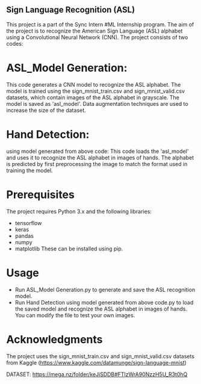 ## Sign Language Recognition (ASL)
This project is a part of the Sync Intern #ML Internship program. The aim of the project is to recognize the American Sign Language (ASL) alphabet using a Convolutional Neural Network (CNN). The project consists of two codes:

# ASL_Model Generation: 
This code generates a CNN model to recognize the ASL alphabet. The model is trained using the sign_mnist_train.csv and sign_mnist_valid.csv datasets, which contain images of the ASL alphabet in grayscale. The model is saved as 'asl_model'. Data augmentation techniques are used to increase the size of the dataset.

# Hand Detection:
using model generated from above code: This code loads the 'asl_model' and uses it to recognize the ASL alphabet in images of hands. The alphabet is predicted by first preprocessing the image to match the format used in training the model.

# Prerequisites
The project requires Python 3.x and the following libraries:

* tensorflow
* keras
* pandas
* numpy
* matplotlib
These can be installed using pip.

# Usage
* Run ASL_Model Generation.py to generate and save the ASL recognition model.
* Run Hand Detection using model generated from above code.py to load the saved model and recognize the ASL alphabet in images of hands. You can modify the file to test your own images.

# Acknowledgments
The project uses the sign_mnist_train.csv and sign_mnist_valid.csv datasets from Kaggle (https://www.kaggle.com/datamunge/sign-language-mnist)

DATASET: https://mega.nz/folder/keJjSDDB#FTlzWrA90NzzH5U_R3t0hQ
